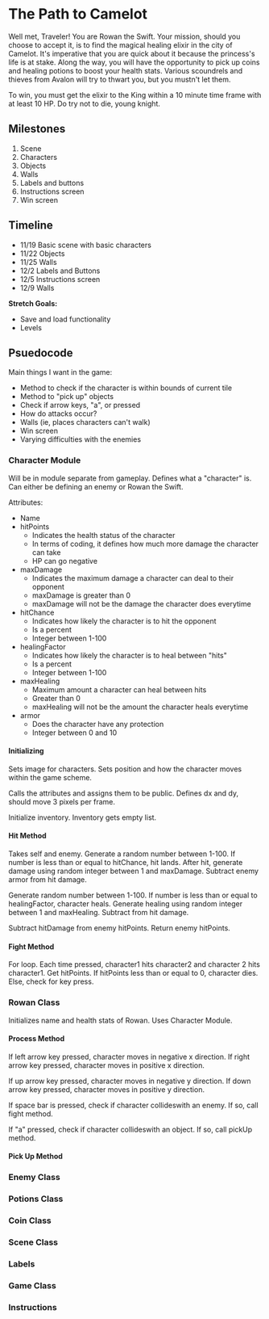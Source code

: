 # The Path to Camelot

Well met, Traveler! You are Rowan the Swift. Your mission, should you choose to accept it, is to find the magical healing elixir in the city of Camelot. It's imperative that you are quick about it because the princess's life is at stake. Along the way, you will have the opportunity to pick up coins and healing potions to boost your health stats. Various scoundrels and thieves from Avalon will try to thwart you, but you mustn't let them. 

To win, you must get the elixir to the King within a 10 minute time frame with at least 10 HP. Do try not to die, young knight.

## Milestones

1. Scene
2. Characters
3. Objects
4. Walls
5. Labels and buttons
6. Instructions screen
7. Win screen

## Timeline

- 11/19 Basic scene with basic characters
- 11/22 Objects
- 11/25 Walls
- 12/2 Labels and Buttons
- 12/5 Instructions screen
- 12/9 Walls

__Stretch Goals:__

- Save and load functionality
- Levels

## Psuedocode

Main things I want in the game:

- Method to check if the character is within bounds of current tile
- Method to "pick up" objects
- Check if arrow keys, "a", or <SPACE> pressed
- How do attacks occur?
- Walls (ie, places characters can't walk)
- Win screen
- Varying difficulties with the enemies

### Character Module

Will be in module separate from gameplay. Defines what a "character" is. Can either be defining an enemy or Rowan the Swift.

Attributes:
- Name
- hitPoints 
  - Indicates the health status of the character
  - In terms of coding, it defines how much more damage the character can take
  - HP can go negative
- maxDamage
  - Indicates the maximum damage a character can deal to their opponent
  - maxDamage is greater than 0
  - maxDamage will not be the damage the character does everytime 
- hitChance
  - Indicates how likely the character is to hit the opponent
  - Is a percent
  - Integer between 1-100
- healingFactor
  - Indicates how likely the character is to heal between "hits"
  - Is a percent
  - Integer between 1-100
- maxHealing
  - Maximum amount a character can heal between hits
  - Greater than 0
  - maxHealing will not be the amount the character heals everytime
- armor
  - Does the character have any protection
  - Integer between 0 and 10

#### Initializing

Sets image for characters. Sets position and how the character moves within the game scheme. 

Calls the attributes and assigns them to be public. Defines dx and dy, should move 3 pixels per frame. 

Initialize inventory. Inventory gets empty list. 

#### Hit Method

Takes self and enemy. Generate a random number between 1-100. If number is less than or equal to hitChance, hit lands. After hit, generate damage using random integer between 1 and maxDamage. Subtract enemy armor from hit damage.

Generate random number between 1-100. If number is less than or equal to healingFactor, character heals. Generate healing using random integer between 1 and maxHealing. Subtract from hit damage. 

Subtract hitDamage from enemy hitPoints. Return enemy hitPoints. 

#### Fight Method

For loop. Each time <SPACE> pressed, character1 hits character2 and character 2 hits character1. Get hitPoints. If hitPoints less than or equal to 0, character dies. Else, check for key press. 


### Rowan Class

Initializes name and health stats of Rowan. Uses Character Module.

#### Process Method 

If left arrow key pressed, character moves in negative x direction. If right arrow key pressed, character moves in positive x direction. 

If up arrow key pressed, character moves in negative y direction. If down arrow key pressed, character moves in positive y direction.

If space bar is pressed, check if character collideswith an enemy. If so, call fight method. 

If "a" pressed, check if character collideswith an object. If so, call pickUp method. 

#### Pick Up Method


### Enemy Class

### Potions Class

### Coin Class
### Scene Class
### Labels
### Game Class
### Instructions
